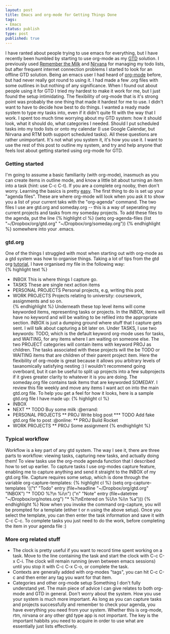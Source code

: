 ```yaml
---
layout: post
title: Emacs and org-mode for Getting Things Done
tags: 
- Emacs
status: publish
type: post
published: true
---
```


I have ranted about people trying to use emacs for everything, but I have recently been humbled by starting to use org-mode as my [GTD][1] solution. I previously used [Remember the Milk][2] and [Nirvana][3] for managing my todo lists, but after frequent internet connection problems I started to look for an offline GTD solution. Being an emacs user I had heard of [org-mode][4] before, but had never really got round to using it. I had made a few .org files with some outlines in but nothing of any significance. When I found out about people using it for GTD I tried my hardest to make it work for me, but I just found the setup intimidating. The flexibility of org-mode that is it's strong point was probably the one thing that made it hardest for me to use. I didn't want to have to decide how best to do things. I wanted a ready made system to type my tasks into, even if it didn't quite fit with the way that I work. I spent too much time worrying about my GTD system: how it should look, what it should do, what categories I needed. Should I put scheduled tasks into my todo lists or onto my calendar (I use Google Calendar, but Nirvana and RTM both support scheduled tasks). All these questions are rather unimportant. It's not what you system it, it's how you use it. I want to use the rest of this post to outline my system, and try and help anyone that feels lost about getting started using org-mode for GTD. 

### Getting started

I'm going to assume a basic familiarity (with org-mode), inasmuch as you can create items in outline mode, and know a little bit about turning an item into a task (hint: use C-c C-t). If you are a complete org nooby, then don't worry. Learning the basics is pretty [easy][5]. The first thing to do is set up your "agenda files". These are where org-mode will look when you ask it to show you a list of your current taks with the "org-agenda" command. The two files I use are gtd.org and someday.org -- this is a way of seperating my current projects and tasks from my someday projects. To add these files to the agenda, put the line 
{% highlight cl %}
(setq org-agenda-files (list "~/Dropbox/org/gtd.org" "~/Dropbox/org/someday.org")) 
{% endhighlight %}
somewhere into your .emacs. 

### gtd.org

One of the things I struggled with most when starting out with org-mode as a gtd system was how to organise things. Taking a lot of tips from the gtd org [tutorial][6], I have organised my file in the following way:     
{% highlight text %}
*   INBOX This is where things I capture go.    
*   TASKS These are single next action items    
*   PERSONAL PROJECTS Personal projects, e.g, writing this post    
*   WORK PROJECTS Projects relating to university: coursework, assignments and so on.    
{% endhighlight %}
Underneath these top level items will come keyworded items, representing tasks or projects. In the INBOX, items will have no keyword and will be waiting to be refiled into the appropriate section. INBOX is just a dumping ground where stuff that I capture gets sent. I will talk about capturing a bit later on. Under TASKS, I use two keywords: TODO, which is the default keyword org-mode uses for tasks, and WAITING, for any items where I am waiting on someone else. The two PROJECT categories will contain items with keyword PROJ as children. The tasks associated with these projects will the be TODO or WAITING items that are children of their parent project item. Here the flexibility of org-mode is great because it allows you arbitrary levels of taxanomically satisfying nesting :) I wouldn't recommend going overboard, but it can be useful to split up projects into a few subprojects if it gives greater clarity to whatever it is you are doing. The someday.org file contains task items that are keyworded SOMEDAY. I review this file weekly and move any items I want act on into the main gtd.org file. To help you get a feel for how it looks, here is a sample gtd.org file I have made up:
{% highlight cl %}
* INBOX 
* NEXT 
** TODO Buy some milk :@errand: 
* PERSONAL PROJECTS 
** PROJ Write blog post 
*** TODO Add fake gtd.org file to post :@online:
** PROJ Build Rocket 
* WORK PROJECTS
** PROJ Some assignment
{% endhighlight %} 

### Typical workflow 

Workflow is a key part of any gtd system. The way I see it, there are three parts to workflow: viewing tasks, capturing new tasks, and actually doing them! To view tasks use the org-mode agenda function that I described how to set up earlier. To capture tasks I use org-modes capture feature, enabling me to capture anything and send it straight to the INBOX of my gtd.org file. Capture requires some setup, which is done through the variable org-capture-templates: 
{% highlight cl %}
(setq org-capture-templates '(("t" "Todo" entry (file+headline "~/Dropbox/org/gtd.org" "INBOX")
     "* TODO %?\n %i\n") 
    ("n" "Note" entry (file+datetree "~/Dropbox/org/notes.org") "* %?\nEntered on %U\n %i\n %a"))) 
{% endhighlight %}
Now when you invoke the command org-capture, you will be prompted for a template (etiher t or n using the above setup). Once you select the template, you can then enter the task information and save it with C-c C-c. To complete tasks you just need to do the work, before completing the item in your agenda file :) 

### More org related stuff

*   The clock is pretty useful if you want to record time spent working on a task. Move to the line containing the task and start the clock with C-c C-x C-i. The clock will remain running (even between emacs sessions) until you stop it with C-c C-x C-o, or complete the task.
*   Contexts are generally added with org-modes "tags", you can hit C-c C-c and then enter any tag you want for that item. 
*   Categories and other org-mode setup Something I don't fully understand yet. The main piece of advice I can give relates to both org-mode and GTD in general. Don't worry about the system. How you use your system is much more important. As long as you can capture tasks and projects successfully and remember to check your agenda, you have everything you need from your system. Whether this is org-mode, rtm, nirvana or any other gtd type app is not important. The key is the important habbits you need to acquire in order to use what are essentially just lists effectively.

 [1]: http://www.davidco.com/what_is_gtd.php
 [2]: http://www.rememberthemilk.com
 [3]: http://www.nirvanahq.com
 [4]: http://orgmode.org
 [5]: http://orgmode.org/worg/org-tutorials/index.html
 [6]: http://members.optusnet.com.au/~charles57/GTD/gtd_workflow.html
